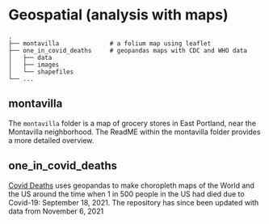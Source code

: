 # Geospatial (analysis with maps)

    .
    ├── montavilla              # a folium map using leaflet
    ├── one_in_covid_deaths     # geopandas maps with CDC and WHO data
    │   ├── data                
    │   ├── images              
    │   └── shapefiles          
    └── ...

## montavilla
The `montavilla` folder is a map of grocery stores in East Portland, near the Montavilla neighborhood.
The ReadME within the montavilla folder provides a more detailed overview.

## one_in_covid_deaths
[Covid Deaths](https://github.com/wpbSabi/geospatial/tree/main/one_in_covid_deaths) uses geopandas to make choropleth maps of the World and the US around the time when 1 in 500 people in the US had died due to Covid-19: September 18, 2021.  The repository has since been updated with data from November 6, 2021

